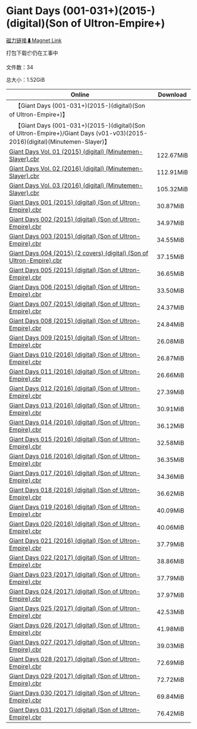 # Giant Days (001-031+)(2015-)(digital)(Son of Ultron-Empire+)

[磁力链接⬇Magnet Link](magnet:?xt=urn:btih:835b682fe36a0c58d322a5cd7aeb4098d47f377f&dn=Giant%20Days%20%28001-031%2B%29%282015-%29%28digital%29%28Son%20of%20Ultron-Empire%2B%29)

打包下载📦仍在工事中

文件数：34

总大小：1.52GiB

Online | Download
--- | ---
&emsp;【Giant Days (001-031+)(2015-)(digital)(Son of Ultron-Empire+)】 | 
&emsp;【Giant Days (001-031+)(2015-)(digital)(Son of Ultron-Empire+)/Giant Days (v01-v03)(2015-2016)(digital)(Minutemen-Slayer)】 | 
[Giant Days Vol. 01 (2015) (digital) (Minutemen-Slayer).cbr](https://github.com/alicewish/markdown/blob/master/comic/Giant-Days-Vol-01-2015-digital-Minutemen-Slayer-cbr.md) | 122.67MiB
[Giant Days Vol. 02 (2016) (digital) (Minutemen-Slayer).cbr](https://github.com/alicewish/markdown/blob/master/comic/Giant-Days-Vol-02-2016-digital-Minutemen-Slayer-cbr.md) | 112.91MiB
[Giant Days Vol. 03 (2016) (digital) (Minutemen-Slayer).cbr](https://github.com/alicewish/markdown/blob/master/comic/Giant-Days-Vol-03-2016-digital-Minutemen-Slayer-cbr.md) | 105.32MiB
[Giant Days 001 (2015) (digital) (Son of Ultron-Empire).cbr](https://github.com/alicewish/markdown/blob/master/comic/Giant-Days-001-2015-digital-Son-of-Ultron-Empire-cbr.md) | 30.87MiB
[Giant Days 002 (2015) (digital) (Son of Ultron-Empire).cbr](https://github.com/alicewish/markdown/blob/master/comic/Giant-Days-002-2015-digital-Son-of-Ultron-Empire-cbr.md) | 34.97MiB
[Giant Days 003 (2015) (digital) (Son of Ultron-Empire).cbr](https://github.com/alicewish/markdown/blob/master/comic/Giant-Days-003-2015-digital-Son-of-Ultron-Empire-cbr.md) | 34.55MiB
[Giant Days 004 (2015) (2 covers) (digital) (Son of Ultron-Empire).cbr](https://github.com/alicewish/markdown/blob/master/comic/Giant-Days-004-2015-2-covers-digital-Son-of-Ultron-Empire-cbr.md) | 37.15MiB
[Giant Days 005 (2015) (digital) (Son of Ultron-Empire).cbr](https://github.com/alicewish/markdown/blob/master/comic/Giant-Days-005-2015-digital-Son-of-Ultron-Empire-cbr.md) | 36.65MiB
[Giant Days 006 (2015) (digital) (Son of Ultron-Empire).cbr](https://github.com/alicewish/markdown/blob/master/comic/Giant-Days-006-2015-digital-Son-of-Ultron-Empire-cbr.md) | 33.50MiB
[Giant Days 007 (2015) (digital) (Son of Ultron-Empire).cbr](https://github.com/alicewish/markdown/blob/master/comic/Giant-Days-007-2015-digital-Son-of-Ultron-Empire-cbr.md) | 24.37MiB
[Giant Days 008 (2015) (digital) (Son of Ultron-Empire).cbr](https://github.com/alicewish/markdown/blob/master/comic/Giant-Days-008-2015-digital-Son-of-Ultron-Empire-cbr.md) | 24.84MiB
[Giant Days 009 (2015) (digital) (Son of Ultron-Empire).cbr](https://github.com/alicewish/markdown/blob/master/comic/Giant-Days-009-2015-digital-Son-of-Ultron-Empire-cbr.md) | 26.08MiB
[Giant Days 010 (2016) (digital) (Son of Ultron-Empire).cbr](https://github.com/alicewish/markdown/blob/master/comic/Giant-Days-010-2016-digital-Son-of-Ultron-Empire-cbr.md) | 26.87MiB
[Giant Days 011 (2016) (digital) (Son of Ultron-Empire).cbr](https://github.com/alicewish/markdown/blob/master/comic/Giant-Days-011-2016-digital-Son-of-Ultron-Empire-cbr.md) | 26.66MiB
[Giant Days 012 (2016) (digital) (Son of Ultron-Empire).cbr](https://github.com/alicewish/markdown/blob/master/comic/Giant-Days-012-2016-digital-Son-of-Ultron-Empire-cbr.md) | 27.39MiB
[Giant Days 013 (2016) (digital) (Son of Ultron-Empire).cbr](https://github.com/alicewish/markdown/blob/master/comic/Giant-Days-013-2016-digital-Son-of-Ultron-Empire-cbr.md) | 30.91MiB
[Giant Days 014 (2016) (digital) (Son of Ultron-Empire).cbr](https://github.com/alicewish/markdown/blob/master/comic/Giant-Days-014-2016-digital-Son-of-Ultron-Empire-cbr.md) | 36.12MiB
[Giant Days 015 (2016) (digital) (Son of Ultron-Empire).cbr](https://github.com/alicewish/markdown/blob/master/comic/Giant-Days-015-2016-digital-Son-of-Ultron-Empire-cbr.md) | 32.58MiB
[Giant Days 016 (2016) (digital) (Son of Ultron-Empire).cbr](https://github.com/alicewish/markdown/blob/master/comic/Giant-Days-016-2016-digital-Son-of-Ultron-Empire-cbr.md) | 36.35MiB
[Giant Days 017 (2016) (digital) (Son of Ultron-Empire).cbr](https://github.com/alicewish/markdown/blob/master/comic/Giant-Days-017-2016-digital-Son-of-Ultron-Empire-cbr.md) | 34.36MiB
[Giant Days 018 (2016) (digital) (Son of Ultron-Empire).cbr](https://github.com/alicewish/markdown/blob/master/comic/Giant-Days-018-2016-digital-Son-of-Ultron-Empire-cbr.md) | 36.62MiB
[Giant Days 019 (2016) (digital) (Son of Ultron-Empire).cbr](https://github.com/alicewish/markdown/blob/master/comic/Giant-Days-019-2016-digital-Son-of-Ultron-Empire-cbr.md) | 40.09MiB
[Giant Days 020 (2016) (digital) (Son of Ultron-Empire).cbr](https://github.com/alicewish/markdown/blob/master/comic/Giant-Days-020-2016-digital-Son-of-Ultron-Empire-cbr.md) | 40.06MiB
[Giant Days 021 (2016) (digital) (Son of Ultron-Empire).cbr](https://github.com/alicewish/markdown/blob/master/comic/Giant-Days-021-2016-digital-Son-of-Ultron-Empire-cbr.md) | 37.79MiB
[Giant Days 022 (2017) (digital) (Son of Ultron-Empire).cbr](https://github.com/alicewish/markdown/blob/master/comic/Giant-Days-022-2017-digital-Son-of-Ultron-Empire-cbr.md) | 38.86MiB
[Giant Days 023 (2017) (digital) (Son of Ultron-Empire).cbr](https://github.com/alicewish/markdown/blob/master/comic/Giant-Days-023-2017-digital-Son-of-Ultron-Empire-cbr.md) | 37.79MiB
[Giant Days 024 (2017) (digital) (Son of Ultron-Empire).cbr](https://github.com/alicewish/markdown/blob/master/comic/Giant-Days-024-2017-digital-Son-of-Ultron-Empire-cbr.md) | 37.97MiB
[Giant Days 025 (2017) (digital) (Son of Ultron-Empire).cbr](https://github.com/alicewish/markdown/blob/master/comic/Giant-Days-025-2017-digital-Son-of-Ultron-Empire-cbr.md) | 42.53MiB
[Giant Days 026 (2017) (digital) (Son of Ultron-Empire).cbr](https://github.com/alicewish/markdown/blob/master/comic/Giant-Days-026-2017-digital-Son-of-Ultron-Empire-cbr.md) | 41.98MiB
[Giant Days 027 (2017) (digital) (Son of Ultron-Empire).cbr](https://github.com/alicewish/markdown/blob/master/comic/Giant-Days-027-2017-digital-Son-of-Ultron-Empire-cbr.md) | 39.03MiB
[Giant Days 028 (2017) (digital) (Son of Ultron-Empire).cbr](https://github.com/alicewish/markdown/blob/master/comic/Giant-Days-028-2017-digital-Son-of-Ultron-Empire-cbr.md) | 72.69MiB
[Giant Days 029 (2017) (digital) (Son of Ultron-Empire).cbr](https://github.com/alicewish/markdown/blob/master/comic/Giant-Days-029-2017-digital-Son-of-Ultron-Empire-cbr.md) | 72.72MiB
[Giant Days 030 (2017) (digital) (Son of Ultron-Empire).cbr](https://github.com/alicewish/markdown/blob/master/comic/Giant-Days-030-2017-digital-Son-of-Ultron-Empire-cbr.md) | 69.84MiB
[Giant Days 031 (2017) (digital) (Son of Ultron-Empire).cbr](https://github.com/alicewish/markdown/blob/master/comic/Giant-Days-031-2017-digital-Son-of-Ultron-Empire-cbr.md) | 76.42MiB